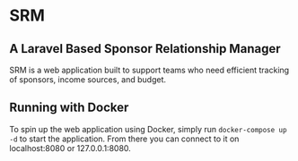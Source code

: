 # SRM
## A Laravel Based Sponsor Relationship Manager

SRM is a web application built to support teams who need efficient tracking of sponsors, income sources, and budget.

## Running with Docker

To spin up the web application using Docker, simply run ````docker-compose up -d```` to start the application. From there you can connect to it on localhost:8080 or 127.0.0.1:8080.
